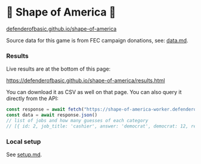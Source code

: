 # 🧩 Shape of America 🧩

[defenderofbasic.github.io/shape-of-america](https://defenderofbasic.github.io/shape-of-america/)

Source data for this game is from FEC campaign donations, see: [data.md](doc/data.md).

### Results

Live results are at the bottom of this page:

https://defenderofbasic.github.io/shape-of-america/results.html

You can download it as CSV as well on that page. You can also query it directly from the API:

```js
const response = await fetch("https://shape-of-america-worker.defenderofbasic.workers.dev/global-tally")
const data = await response.json()
// list of jobs and how many guesses of each category 
// [{ id: 2, job_title: 'cashier', answer: 'democrat', democrat: 12, republican: 6, mixed: 1 }, .. ]
```

### Local setup

See [setup.md](doc/setup.md). 